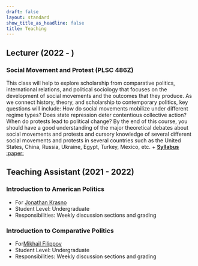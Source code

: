```yaml
---
draft: false
layout: standard
show_title_as_headline: false
title: Teaching
---
```


## **Lecturer (2022 - )**

###  Social Movement and Protest (PLSC 486Z)

This class will help to explore scholarship from comparative politics, international relations, and political sociology that focuses on the development of social movements and the outcomes that they produce. As we connect history, theory, and scholarship to contemporary politics, key questions will include: How do social movements mobilize under different regime types? Does state repression deter contentious collective action? When do protests lead to political change? By the end of this course, you should have a good understanding of the major theoretical debates about social movements and protests and cursory knowledge of several different social movements and protests in several countries such as the United States, China, Russia, Ukraine, Egypt, Turkey, Mexico, etc. + [**Syllabus** :paper:](http://desiree.rbind.io/) 

## **Teaching Assistant (2021 - 2022)**

### Introduction to American Politics
- For [Jonathan Krasno](https://www.binghamton.edu/political-science/people/profile.html?id=jkrasno)
- Student Level:  Undergraduate
- Responsibilities:  Weekly discussion sections and grading


### Introduction to Comparative Politics
- For[Mikhail Filippov](https://www.binghamton.edu/political-science/people/profile.html?id=filippov)
- Student Level:  Undergraduate
- Responsibilities:  Weekly discussion sections and grading


